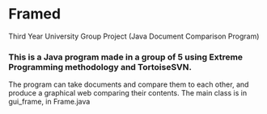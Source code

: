 # Framed
Third Year University Group Project (Java Document Comparison Program)

### This is a Java program made in a group of 5 using Extreme Programming methodology and TortoiseSVN.
The program can take documents and compare them to each other, and produce a graphical web comparing their contents.
The main class is in gui_frame, in Frame.java
